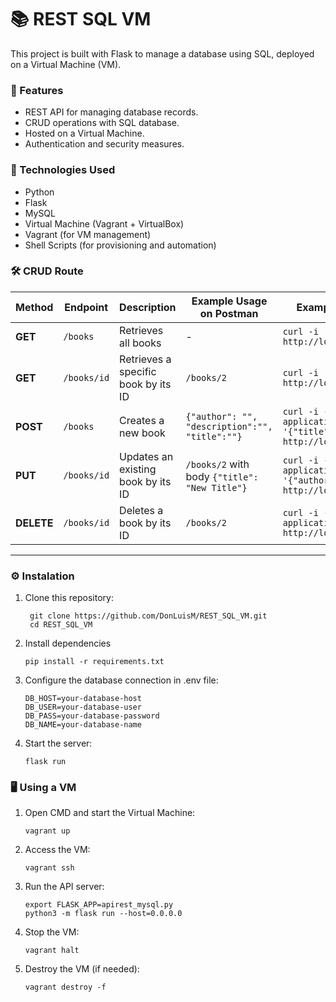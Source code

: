 #  📚 REST SQL VM
This project is built with Flask to manage a database using SQL, deployed on a Virtual Machine (VM).

### 🎯 Features
- REST API for managing database records.
- CRUD operations with SQL database.
- Hosted on a Virtual Machine.
- Authentication and security measures.
  
### 🚀 Technologies Used
- Python
- Flask
- MySQL
- Virtual Machine (Vagrant + VirtualBox)
- Vagrant (for VM management)
- Shell Scripts (for provisioning and automation)

### 🛠️ CRUD Route
| Method   | Endpoint            | Description                         | Example Usage on Postman                             | Example Usage with curl
|----------|---------------------|-------------------------------------|--------------------------------------------------|---------------------------------------------|
| **GET**      | `/books`            | Retrieves all books                 | -                                                | `curl -i http://localhost:5000/books`   |
| **GET**      | `/books/id`         | Retrieves a specific book by its ID | `/books/2`                                       | `curl -i http://localhost:5000/books/2` |
| **POST**     | `/books`            | Creates a new book                  | `{"author": "", "description":"", "title":""}`   | `curl -i -H "Content-Type: application/json" -X POST -d '{"title":"El libro"}' http://localhost:5000/books` |
| **PUT**      | `/books/id`         | Updates an existing book by its ID  | `/books/2` with body `{"title": "New Title"}`    | `curl -i -H "Content-Type: application/json" -X PUT -d '{"author":"Jorgito"}' http://localhost:5000/books/2`|
| **DELETE**   | `/books/id`         | Deletes a book by its ID            | `/books/2`                                       | `curl -i -H "Content-Type: application/json" -X DELETE http://localhost:5000/books/1`  |

---
### ⚙️ Instalation
1. Clone this repository:
   ```
    git clone https://github.com/DonLuisM/REST_SQL_VM.git
    cd REST_SQL_VM
   ```
2. Install dependencies
   ```
   pip install -r requirements.txt
   ```
3. Configure the database connection in .env file:
   ```
   DB_HOST=your-database-host
   DB_USER=your-database-user
   DB_PASS=your-database-password
   DB_NAME=your-database-name
   ```
4. Start the server:
   ```
   flask run
   ```
### 🖥️ Using a VM
1. Open CMD and start the Virtual Machine:
   ```
   vagrant up
   ```
2. Access the VM:
   ```
   vagrant ssh
   ```
3. Run the API server:
   ```
   export FLASK_APP=apirest_mysql.py
   python3 -m flask run --host=0.0.0.0 
   ```
4. Stop the VM:
   ```
   vagrant halt
   ```
5. Destroy the VM (if needed):
   ```
   vagrant destroy -f
   ```
